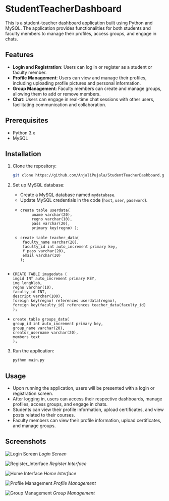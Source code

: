 # StudentTeacherDashboard

This is a student-teacher dashboard application built using Python and MySQL. The application provides functionalities for both students and faculty members to manage their profiles, access groups, and engage in chats.

## Features

- **Login and Registration**: Users can log in or register as a student or faculty member.
- **Profile Management**: Users can view and manage their profiles, including uploading profile pictures and personal information.
- **Group Management**: Faculty members can create and manage groups, allowing them to add or remove members.
- **Chat**: Users can engage in real-time chat sessions with other users, facilitating communication and collaboration.

## Prerequisites

- Python 3.x
- MySQL

## Installation

1. Clone the repository:

    ```bash
    git clone https://github.com/AnjaliPujala/StudentTeacherDashboard.git
    ```



2. Set up MySQL database:
    - Create a MySQL database named `mydatabase`.
    - Update MySQL credentials in the code (`host`, `user`, `password`).
    - ```
      create table userdata(
           uname varchar(20),
           regno varchar(10),
           pass varchar(20),
           primary key(regno) );
      ``` 
     - ```
       create table teacher_data(
	    faculty_name varchar(20),
        faculty_id int auto_increment primary key,
        f_pass varchar(20),
        email varchar(30)
       );
   ```
  - ```
    CREATE TABLE imagedata (
	imgid INT auto_increment primary KEY,
    img longblob,
    regno varchar(10),
    faculty_id INT,
    descript varchar(100),
    foreign key(regno) references userdata(regno),
    foreign key(faculty_id) references teacher_data(faculty_id)
    );
    ``` 
  - ```
    create table groups_data(
    group_id int auto_increment primary key,
    group_name varchar(20),
    creator_username varchar(20),
    members text
    );
    ```

3. Run the application:

    ```bash
    python main.py
    ```

## Usage

- Upon running the application, users will be presented with a login or registration screen.
- After logging in, users can access their respective dashboards, manage profiles, access groups, and engage in chats.
- Students can view their profile information, upload certificates, and view posts related to their courses.
- Faculty members can view their profile information, upload certificates, and manage groups.

## Screenshots

![Login Screen](screenshots/login.png)
*Login Screen*

![Register_Interface](screenshots/register.png)
*Register Interface*

![Home Interface](screenshots/home.png)
*Home Interface*

![Profile Management](screenshots/profile.png)
*Profile Management*

![Group Management](screenshots/groups.png)
*Group Management*



